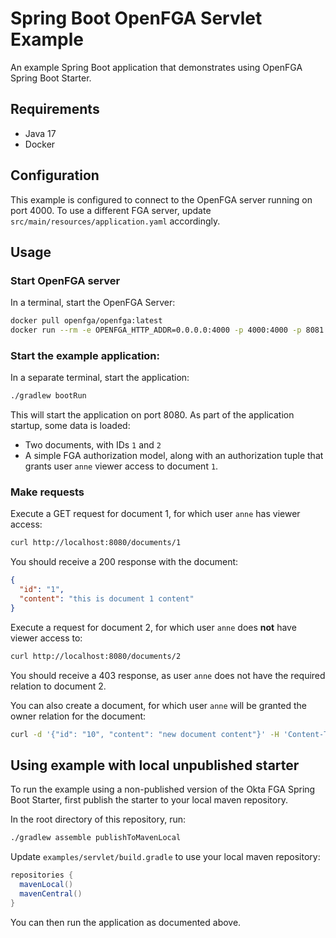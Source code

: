 # Spring Boot OpenFGA Servlet Example

An example Spring Boot application that demonstrates using OpenFGA Spring Boot Starter.

## Requirements

- Java 17
- Docker

## Configuration

This example is configured to connect to the OpenFGA server running on port 4000.
To use a different FGA server, update `src/main/resources/application.yaml` accordingly.

## Usage

### Start OpenFGA server

In a terminal, start the OpenFGA Server:

```bash
docker pull openfga/openfga:latest
docker run --rm -e OPENFGA_HTTP_ADDR=0.0.0.0:4000 -p 4000:4000 -p 8081:8081 -p 3000:3000 openfga/openfga run
```

### Start the example application:

In a separate terminal, start the application:

```bash
./gradlew bootRun
```

This will start the application on port 8080. As part of the application startup, some data is loaded:

- Two documents, with IDs `1` and `2`
- A simple FGA authorization model, along with an authorization tuple that grants user `anne` viewer access to document `1`.

### Make requests

Execute a GET request for document 1, for which user `anne` has viewer access:

```bash
curl http://localhost:8080/documents/1 
```

You should receive a 200 response with the document:

```json
{
  "id": "1",
  "content": "this is document 1 content"
}
```

Execute a request for document 2, for which user `anne` does **not** have viewer access to:

```bash
curl http://localhost:8080/documents/2
```

You should receive a 403 response, as user `anne` does not have the required relation to document 2.

You can also create a document, for which user `anne` will be granted the owner relation for the document:

```bash
curl -d '{"id": "10", "content": "new document content"}' -H 'Content-Type: application/json' http://localhost:8080/documents
```

## Using example with local unpublished starter

To run the example using a non-published version of the Okta FGA Spring Boot Starter, first publish the starter to your local maven repository.

In the root directory of this repository, run:

```bash
./gradlew assemble publishToMavenLocal
```

Update `examples/servlet/build.gradle` to use your local maven repository:

```groovy
repositories {
  mavenLocal()
  mavenCentral()
}
```

You can then run the application as documented above.
